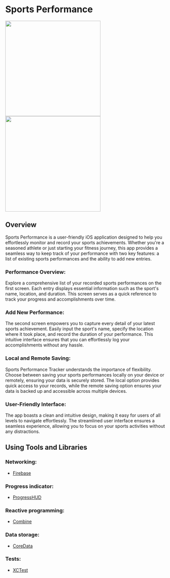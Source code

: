 # Sports Performance

<img src="https://github.com/ElizeusX/SportPerformance/assets/66920865/74315e40-ef54-4c71-b84b-8a41cba0b1c3" width="300">
<img src="https://github.com/ElizeusX/SportPerformance/assets/66920865/5139b132-9e9b-445b-899b-86422e37b5fb" width="300">

## Overview
Sports Performance is a user-friendly iOS application designed to help you effortlessly monitor and record your sports achievements. Whether you're a seasoned athlete or just starting your fitness journey, this app provides a seamless way to keep track of your performance with two key features: a list of existing sports performances and the ability to add new entries.

### Performance Overview:
Explore a comprehensive list of your recorded sports performances on the first screen. Each entry displays essential information such as the sport's name, location, and duration. This screen serves as a quick reference to track your progress and accomplishments over time.

### Add New Performance:
The second screen empowers you to capture every detail of your latest sports achievement. Easily input the sport's name, specify the location where it took place, and record the duration of your performance. This intuitive interface ensures that you can effortlessly log your accomplishments without any hassle.

### Local and Remote Saving:
Sports Performance Tracker understands the importance of flexibility. Choose between saving your sports performances locally on your device or remotely, ensuring your data is securely stored. The local option provides quick access to your records, while the remote saving option ensures your data is backed up and accessible across multiple devices.

### User-Friendly Interface:
The app boasts a clean and intuitive design, making it easy for users of all levels to navigate effortlessly. The streamlined user interface ensures a seamless experience, allowing you to focus on your sports activities without any distractions.

## Using Tools and Libraries
### Networking:
- <a href="https://github.com/firebase/firebase-ios-sdk" rel="nofollow">Firebase</a>
### Progress indicator:
- <a href="https://github.com/relatedcode/ProgressHUD" rel="nofollow">ProgressHUD</a>
### Reactive programming:
- <a href="https://developer.apple.com/documentation/combine" rel="nofollow">Combine</a>
### Data storage:
- <a href="https://developer.apple.com/documentation/coredata/" rel="nofollow">CoreData</a>
### Tests:
- <a href="https://developer.apple.com/documentation/xctest" rel="nofollow">XCTest</a>
